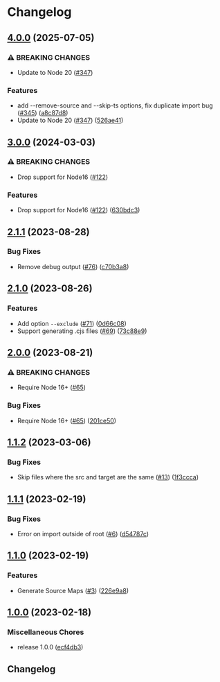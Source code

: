 # Changelog

## [4.0.0](https://github.com/streetsidesoftware/ts2mjs/compare/v3.0.0...v4.0.0) (2025-07-05)


### ⚠ BREAKING CHANGES

* Update to Node 20 ([#347](https://github.com/streetsidesoftware/ts2mjs/issues/347))

### Features

* add --remove-source and --skip-ts options, fix duplicate import bug ([#345](https://github.com/streetsidesoftware/ts2mjs/issues/345)) ([a8c87d8](https://github.com/streetsidesoftware/ts2mjs/commit/a8c87d8c00b72381efe82824ca017860876222a7))
* Update to Node 20 ([#347](https://github.com/streetsidesoftware/ts2mjs/issues/347)) ([526ae41](https://github.com/streetsidesoftware/ts2mjs/commit/526ae41a60af9efde9832b34b892720953a10609))

## [3.0.0](https://github.com/streetsidesoftware/ts2mjs/compare/v2.1.1...v3.0.0) (2024-03-03)


### ⚠ BREAKING CHANGES

* Drop support for Node16 ([#122](https://github.com/streetsidesoftware/ts2mjs/issues/122))

### Features

* Drop support for Node16 ([#122](https://github.com/streetsidesoftware/ts2mjs/issues/122)) ([630bdc3](https://github.com/streetsidesoftware/ts2mjs/commit/630bdc3cde664c6f94a2a219ded21cf2700a4681))

## [2.1.1](https://github.com/streetsidesoftware/ts2mjs/compare/v2.1.0...v2.1.1) (2023-08-28)


### Bug Fixes

* Remove debug output ([#76](https://github.com/streetsidesoftware/ts2mjs/issues/76)) ([c70b3a8](https://github.com/streetsidesoftware/ts2mjs/commit/c70b3a85e7761c55523bd41becb6c28d78758010))

## [2.1.0](https://github.com/streetsidesoftware/ts2mjs/compare/v2.0.0...v2.1.0) (2023-08-26)


### Features

* Add option `--exclude` ([#71](https://github.com/streetsidesoftware/ts2mjs/issues/71)) ([0d66c08](https://github.com/streetsidesoftware/ts2mjs/commit/0d66c086da16fdce562d6eaed8635ee9b7247032))
* Support generating .cjs files ([#69](https://github.com/streetsidesoftware/ts2mjs/issues/69)) ([73c88e9](https://github.com/streetsidesoftware/ts2mjs/commit/73c88e9e5f6eef4ce007e53afe3f9b95c1e5e196))

## [2.0.0](https://github.com/streetsidesoftware/ts2mjs/compare/v1.1.2...v2.0.0) (2023-08-21)


### ⚠ BREAKING CHANGES

* Require Node 16+ ([#65](https://github.com/streetsidesoftware/ts2mjs/issues/65))

### Bug Fixes

* Require Node 16+ ([#65](https://github.com/streetsidesoftware/ts2mjs/issues/65)) ([201ce50](https://github.com/streetsidesoftware/ts2mjs/commit/201ce50ddf02b721fd7c1255b9f80ecc9171661f))

## [1.1.2](https://github.com/streetsidesoftware/ts2mjs/compare/v1.1.1...v1.1.2) (2023-03-06)


### Bug Fixes

* Skip files where the src and target are the same ([#13](https://github.com/streetsidesoftware/ts2mjs/issues/13)) ([1f3ccca](https://github.com/streetsidesoftware/ts2mjs/commit/1f3ccca067e550df5601fc5821ffb1de25251e2f))

## [1.1.1](https://github.com/streetsidesoftware/ts2mjs/compare/v1.1.0...v1.1.1) (2023-02-19)


### Bug Fixes

* Error on import outside of root ([#6](https://github.com/streetsidesoftware/ts2mjs/issues/6)) ([d54787c](https://github.com/streetsidesoftware/ts2mjs/commit/d54787c368536c85172ca7e8397d86331679db43))

## [1.1.0](https://github.com/streetsidesoftware/ts2mjs/compare/v1.0.0...v1.1.0) (2023-02-19)


### Features

* Generate Source Maps ([#3](https://github.com/streetsidesoftware/ts2mjs/issues/3)) ([226e9a8](https://github.com/streetsidesoftware/ts2mjs/commit/226e9a8c28736901ec3765cc5aacb28669e8e30b))

## [1.0.0](https://github.com/streetsidesoftware/ts2mjs/compare/v1.0.1...v1.0.0) (2023-02-18)


### Miscellaneous Chores

* release 1.0.0 ([ecf4db3](https://github.com/streetsidesoftware/ts2mjs/commit/ecf4db3dab534b5490fb3f9f5720669419e704db))

## Changelog
